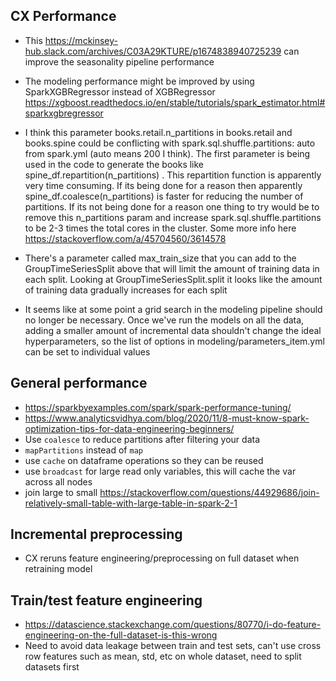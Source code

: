 ## CX Performance
* This https://mckinsey-hub.slack.com/archives/C03A29KTURE/p1674838940725239 can improve the seasonality pipeline performance

* The modeling performance might be improved by using SparkXGBRegressor instead of XGBRegressor https://xgboost.readthedocs.io/en/stable/tutorials/spark_estimator.html#sparkxgbregressor

* I think this parameter books.retail.n_partitions in books.retail and books.spine could be conflicting with spark.sql.shuffle.partitions: auto from spark.yml (auto means 200 I think). The first parameter is being used in the code to generate the books like spine_df.repartition(n_partitions) . This repartition function is apparently very time consuming. If its being done for a reason then apparently spine_df.coalesce(n_partitions) is faster for reducing the number of partitions. If its not being done for a reason one thing to try would be to remove this n_partitions param and increase spark.sql.shuffle.partitions to be 2-3 times the total cores in the cluster. Some more info here https://stackoverflow.com/a/45704560/3614578

* There's a parameter called max_train_size that you can add to the GroupTimeSeriesSplit above that will limit the amount of training data in each split. Looking at GroupTimeSeriesSplit.split it looks like the amount of training data gradually increases for each split

* It seems like at some point a grid search in the modeling pipeline should no longer be necessary. Once we've run the models on all the data, adding a smaller amount of incremental data shouldn't change the ideal hyperparameters, so the list of options in modeling/parameters_item.yml can be set to individual values

## General performance
* https://sparkbyexamples.com/spark/spark-performance-tuning/
* https://www.analyticsvidhya.com/blog/2020/11/8-must-know-spark-optimization-tips-for-data-engineering-beginners/
* Use `coalesce` to reduce partitions after filtering your data
* `mapPartitions` instead of `map`
* use `cache` on dataframe operations so they can be reused
* use `broadcast` for large read only variables, this will cache the var across all nodes
* join large to small https://stackoverflow.com/questions/44929686/join-relatively-small-table-with-large-table-in-spark-2-1

## Incremental preprocessing
* CX reruns feature engineering/preprocessing on full dataset when retraining model

## Train/test feature engineering
* https://datascience.stackexchange.com/questions/80770/i-do-feature-engineering-on-the-full-dataset-is-this-wrong
* Need to avoid data leakage between train and test sets, can't use cross row features such as mean, std, etc on whole dataset, need to split datasets first